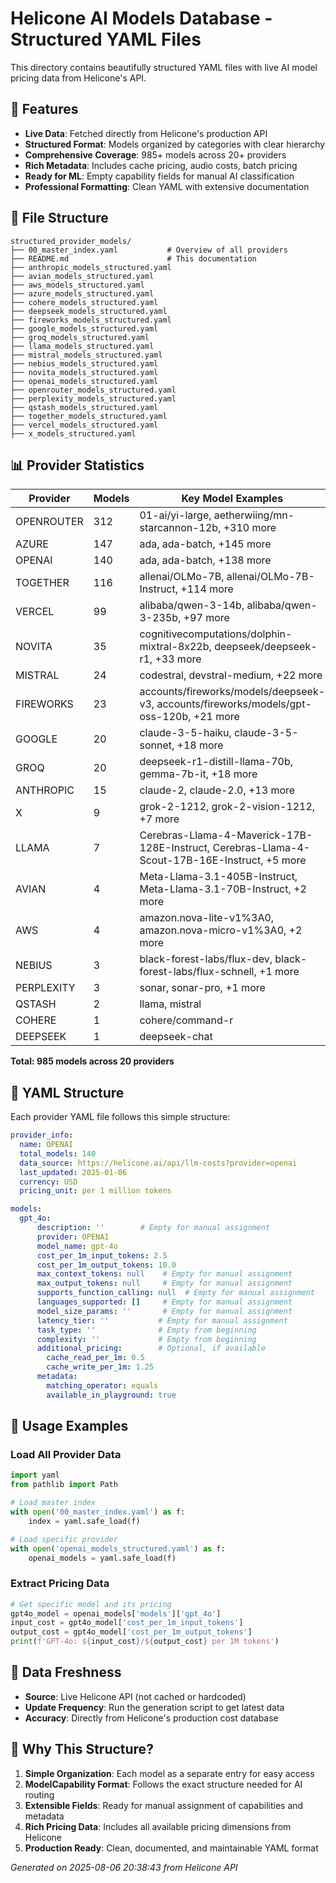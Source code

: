 # Helicone AI Models Database - Structured YAML Files

This directory contains beautifully structured YAML files with live AI model pricing data from Helicone's API.

## 🌟 Features

- **Live Data**: Fetched directly from Helicone's production API
- **Structured Format**: Models organized by categories with clear hierarchy
- **Comprehensive Coverage**: 985+ models across 20+ providers
- **Rich Metadata**: Includes cache pricing, audio costs, batch pricing
- **Ready for ML**: Empty capability fields for manual AI classification
- **Professional Formatting**: Clean YAML with extensive documentation

## 📁 File Structure

```
structured_provider_models/
├── 00_master_index.yaml           # Overview of all providers
├── README.md                      # This documentation
├── anthropic_models_structured.yaml
├── avian_models_structured.yaml
├── aws_models_structured.yaml
├── azure_models_structured.yaml
├── cohere_models_structured.yaml
├── deepseek_models_structured.yaml
├── fireworks_models_structured.yaml
├── google_models_structured.yaml
├── groq_models_structured.yaml
├── llama_models_structured.yaml
├── mistral_models_structured.yaml
├── nebius_models_structured.yaml
├── novita_models_structured.yaml
├── openai_models_structured.yaml
├── openrouter_models_structured.yaml
├── perplexity_models_structured.yaml
├── qstash_models_structured.yaml
├── together_models_structured.yaml
├── vercel_models_structured.yaml
├── x_models_structured.yaml
```

## 📊 Provider Statistics

| Provider | Models | Key Model Examples |
|----------|--------|-------------------|
| OPENROUTER | 312 | 01-ai/yi-large, aetherwiing/mn-starcannon-12b, +310 more |
| AZURE | 147 | ada, ada-batch, +145 more |
| OPENAI | 140 | ada, ada-batch, +138 more |
| TOGETHER | 116 | allenai/OLMo-7B, allenai/OLMo-7B-Instruct, +114 more |
| VERCEL | 99 | alibaba/qwen-3-14b, alibaba/qwen-3-235b, +97 more |
| NOVITA | 35 | cognitivecomputations/dolphin-mixtral-8x22b, deepseek/deepseek-r1, +33 more |
| MISTRAL | 24 | codestral, devstral-medium, +22 more |
| FIREWORKS | 23 | accounts/fireworks/models/deepseek-v3, accounts/fireworks/models/gpt-oss-120b, +21 more |
| GOOGLE | 20 | claude-3-5-haiku, claude-3-5-sonnet, +18 more |
| GROQ | 20 | deepseek-r1-distill-llama-70b, gemma-7b-it, +18 more |
| ANTHROPIC | 15 | claude-2, claude-2.0, +13 more |
| X | 9 | grok-2-1212, grok-2-vision-1212, +7 more |
| LLAMA | 7 | Cerebras-Llama-4-Maverick-17B-128E-Instruct, Cerebras-Llama-4-Scout-17B-16E-Instruct, +5 more |
| AVIAN | 4 | Meta-Llama-3.1-405B-Instruct, Meta-Llama-3.1-70B-Instruct, +2 more |
| AWS | 4 | amazon.nova-lite-v1%3A0, amazon.nova-micro-v1%3A0, +2 more |
| NEBIUS | 3 | black-forest-labs/flux-dev, black-forest-labs/flux-schnell, +1 more |
| PERPLEXITY | 3 | sonar, sonar-pro, +1 more |
| QSTASH | 2 | llama, mistral |
| COHERE | 1 | cohere/command-r |
| DEEPSEEK | 1 | deepseek-chat |

**Total: 985 models across 20 providers**

## 🎯 YAML Structure

Each provider YAML file follows this simple structure:

```yaml
provider_info:
  name: OPENAI
  total_models: 140
  data_source: https://helicone.ai/api/llm-costs?provider=openai
  last_updated: 2025-01-06
  currency: USD
  pricing_unit: per 1 million tokens

models:
  gpt_4o:
      description: ''        # Empty for manual assignment
      provider: OPENAI
      model_name: gpt-4o
      cost_per_1m_input_tokens: 2.5
      cost_per_1m_output_tokens: 10.0
      max_context_tokens: null    # Empty for manual assignment
      max_output_tokens: null     # Empty for manual assignment
      supports_function_calling: null  # Empty for manual assignment
      languages_supported: []     # Empty for manual assignment
      model_size_params: ''       # Empty for manual assignment
      latency_tier: ''           # Empty for manual assignment
      task_type: ''              # Empty from beginning
      complexity: ''             # Empty from beginning
      additional_pricing:        # Optional, if available
        cache_read_per_1m: 0.5
        cache_write_per_1m: 1.25
      metadata:
        matching_operator: equals
        available_in_playground: true
```

## 🚀 Usage Examples

### Load All Provider Data
```python
import yaml
from pathlib import Path

# Load master index
with open('00_master_index.yaml') as f:
    index = yaml.safe_load(f)

# Load specific provider
with open('openai_models_structured.yaml') as f:
    openai_models = yaml.safe_load(f)
```

### Extract Pricing Data
```python
# Get specific model and its pricing
gpt4o_model = openai_models['models']['gpt_4o']
input_cost = gpt4o_model['cost_per_1m_input_tokens']
output_cost = gpt4o_model['cost_per_1m_output_tokens']
print(f'GPT-4o: ${input_cost}/${output_cost} per 1M tokens')
```

## 🔄 Data Freshness

- **Source**: Live Helicone API (not cached or hardcoded)
- **Update Frequency**: Run the generation script to get latest data
- **Accuracy**: Directly from Helicone's production cost database

## 🎨 Why This Structure?

1. **Simple Organization**: Each model as a separate entry for easy access
2. **ModelCapability Format**: Follows the exact structure needed for AI routing
3. **Extensible Fields**: Ready for manual assignment of capabilities and metadata
4. **Rich Pricing Data**: Includes all available pricing dimensions from Helicone
5. **Production Ready**: Clean, documented, and maintainable YAML format

*Generated on 2025-08-06 20:38:43 from Helicone API*
